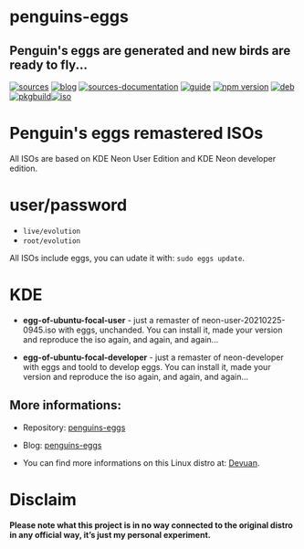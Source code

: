 penguins-eggs
=============

## Penguin&#39;s eggs are generated and new birds are ready to fly...
[![sources](https://img.shields.io/badge/github-sources-blue)](https://github.com/pieroproietti/penguins-eggs)
[![blog](https://img.shields.io/badge/blog-penguin's%20eggs-blue)](https://penguins-eggs.net)
[![sources-documentation](https://img.shields.io/badge/sources-documentation-blue)](https://penguins-eggs.net/sources-documentation/index.html)
[![guide](https://img.shields.io/badge/guide-penguin's%20eggs-blue)](https://penguins-eggs.net/book/)
[![npm version](https://img.shields.io/npm/v/penguins-eggs.svg)](https://npmjs.org/package/penguins-eggs)
[![deb](https://img.shields.io/badge/deb-packages-orange)](https://sourceforge.net/projects/penguins-eggs/files/DEBS)
[![pkgbuild](https://img.shields.io/badge/pkgbuild-packages-orange)](https://sourceforge.net/projects/penguins-eggs/files/PKGBUILD)[![iso](https://img.shields.io/badge/iso-images-orange)](https://sourceforge.net/projects/penguins-eggs/files/ISOS)


# Penguin's eggs remastered ISOs

All ISOs are based on KDE Neon User Edition and KDE Neon developer edition. 

# user/password
* ```live/evolution```
* ```root/evolution```

All ISOs include eggs, you can udate it with: ```sudo eggs update```.

# KDE 
* **egg-of-ubuntu-focal-user** - just a remaster of neon-user-20210225-0945.iso with eggs, unchanded. You can install it, made your version and reproduce the iso again, and again, and again...

* **egg-of-ubuntu-focal-developer** - just a remaster of neon-developer with eggs and toold to develop eggs. You can install it, made your version and reproduce the iso again, and again, and again...

## More informations:

* Repository: [penguins-eggs](https://github.com/pieroproietti/penguins-eggs)
* Blog: [penguins-eggs](https://penguins-eggs.net)

* You can find more informations on this Linux distro at: [Devuan](https://https://neon.kde.org/).

# Disclaim
__Please note what this project is in no way connected to the original distro in any official way, it’s just my personal experiment.__

